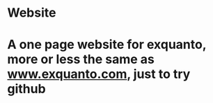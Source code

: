 # Website
# A one page website for exquanto, more or less the same as www.exquanto.com, just to try github 
